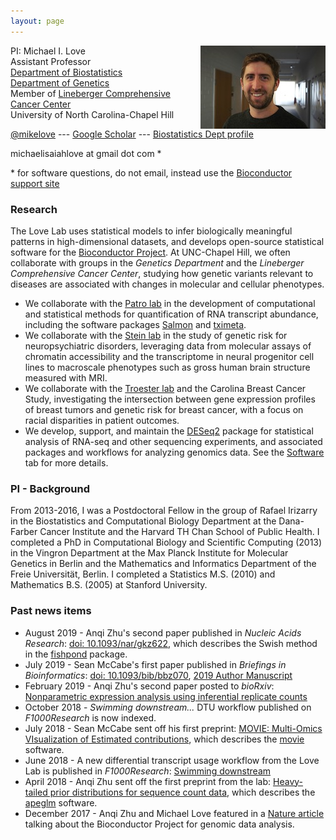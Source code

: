 ```yaml
---
layout: page
---
```


<!-- {% include JB/setup %} -->

<img style="float: right;" src="assets/michaellove.jpg">

PI: Michael I. Love <br>
Assistant Professor <br>
[Department of Biostatistics](http://sph.unc.edu/bios/biostatistics/) <br>
[Department of Genetics](http://www.med.unc.edu/genetics/) <br>
Member of [Lineberger Comprehensive Cancer Center](https://unclineberger.org/) <br>
University of North Carolina-Chapel Hill

[@mikelove](http://twitter.com/mikelove) ---
[Google Scholar](https://scholar.google.com/citations?user=vzXv764AAAAJ) ---
[Biostatistics Dept profile](http://sph.unc.edu/adv_profile/michael-love-phd/)

michaelisaiahlove at gmail dot com *

\* for software questions, do not email, instead use the [Bioconductor support site](https://support.bioconductor.org)

### Research

The Love Lab uses statistical models to infer biologically meaningful
patterns in high-dimensional datasets, and develops
open-source statistical software for the [Bioconductor Project](https://bioconductor.org).
At UNC-Chapel Hill, we often collaborate with groups in the 
*Genetics Department* and the *Lineberger Comprehensive Cancer Center*, 
studying how genetic variants relevant to diseases are associated with changes
in molecular and cellular phenotypes.

* We collaborate with the [Patro lab](http://www.robpatro.com/) in the
  development of computational and statistical methods for
  quantification of RNA transcript abundance, including the software
  packages [Salmon](https://combine-lab.github.io/salmon/)
  and [tximeta](https://bioconductor.org/packages/tximeta).
* We collaborate with the [Stein lab](https://steinlab.org) in the
  study of genetic risk for neuropsychiatric disorders, leveraging
  data from molecular assays of chromatin accessibility and the
  transcriptome in neural progenitor cell lines to macroscale
  phenotypes such as gross human brain structure measured with MRI.
* We collaborate with the
  [Troester lab](https://sph.unc.edu/adv_profile/melissa-troester-phd/) 
  and the Carolina Breast Cancer Study, investigating the intersection
  between gene expression profiles of breast tumors and genetic risk
  for breast cancer, with a focus on racial disparities in patient
  outcomes.
* We develop, support, and maintain the
  [DESeq2](http://bioconductor.org/packages/DESeq2) package
  for statistical analysis of RNA-seq and other sequencing experiments,
  and associated packages and workflows for analyzing genomics
  data. See the [Software](pages/software.html) tab for more details.

### PI - Background

From 2013-2016, I was a Postdoctoral Fellow in the group of
Rafael Irizarry in the Biostatistics and Computational Biology
Department at the Dana-Farber Cancer Institute and the Harvard
TH Chan School of Public Health.
I completed a PhD in Computational Biology and Scientific Computing
(2013) in the Vingron Department at the Max Planck Institute for
Molecular Genetics in Berlin and the Mathematics and Informatics
Department of the Freie Universität, Berlin.  I completed a Statistics
M.S. (2010) and Mathematics B.S. (2005) at Stanford University.

### Past news items

* August 2019 - Anqi Zhu's second paper published in *Nucleic Acids Research*:
  [doi: 10.1093/nar/gkz622](https://doi.org/10.1093/nar/gkz622),
  which describes the Swish method in the [fishpond](https://bioconductor.org/packages/fishpond) package.
* July 2019 - Sean McCabe's first paper published in *Briefings in Bioinformatics*:
  [doi: 10.1093/bib/bbz070](https://doi.org/10.1093/bib/bbz070),
  [2019 Author Manuscript](../assets/mccabe_2019.pdf)
* February 2019 - Anqi Zhu's second paper posted to *bioRxiv*:
  [Nonparametric expression analysis using inferential replicate counts](https://doi.org/10.1101/561084)
* October 2018 - *Swimming downstream...* DTU workflow published on *F1000Research* is now indexed.
* July 2018 - Sean McCabe sent off his first preprint:
  [MOVIE: Multi-Omics VIsualization of Estimated contributions](https://doi.org/10.1101/379115),
  which describes the [movie](https://github.com/mccabes292/movie) software.
* June 2018 - A new differential transcript usage workflow from the Love Lab is published in *F1000Research*: 
  [Swimming downstream](https://doi.org/10.12688/f1000research.15398.3)
* April 2018 - Anqi Zhu sent off the first preprint from the lab:
  [Heavy-tailed prior distributions for sequence count data](https://www.biorxiv.org/content/early/2018/04/17/303255),
  which describes the [apeglm](http://bioconductor.org/packages/apeglm) software.
* December 2017 - Anqi Zhu and Michael Love featured in a
  [Nature article](https://www.nature.com/articles/d41586-017-07833-1) 
  talking about the Bioconductor Project for genomic data analysis.
